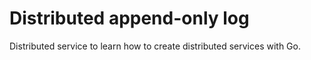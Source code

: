 # Distributed append-only log

Distributed service to learn how to create distributed services with Go.

